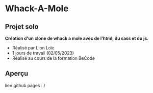 # Whack-A-Mole
## Projet solo
__Création d'un clone de whack a mole avec de l'html, du sass et du js.__
* Réalisé par Lion Loïc
* 1 jours de travail (02/05/2023)
* Réalisé au cours de la formation BeCode
## Aperçu
lien github pages : /
 

